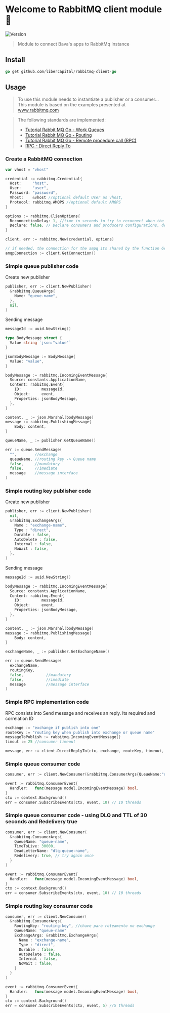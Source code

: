# Welcome to RabbitMQ client module 👋

![Version](https://img.shields.io/badge/version-3.0.0-blue.svg?cacheSeconds=2592000)

> Module to connect Bava's apps to RabbitMq Instance

## Install

```go
go get github.com/libercapital/rabbitmq-client-go
```

## Usage

> To use this module needs to instantiate a publisher or a consumer...
> This module is based on the examples presented at www.rabbitmq.com

> The following standards are implemented:
>
> - [Tutorial Rabbit MQ Go - Work Queues](https://www.rabbitmq.com/tutorials/tutorial-two-go.html)
> - [Tutorial Rabbit MQ Go - Routing](https://www.rabbitmq.com/tutorials/tutorial-four-go.html)
> - [Tutorial Rabbit MQ Go - Remote procedure call (RPC)](https://www.rabbitmq.com/tutorials/tutorial-six-go.html)
> - [RPC - Direct Reply To](https://www.rabbitmq.com/direct-reply-to.html)

### Create a RabbitMQ connection

```go
var vhost = "vhost"

credential := rabbitmq.Credential{
  Host:     "host",
  User:     "user",
  Password: "password",
  Vhost:    &vhost //optional default User as vhost,
  Protocol: rabbitmq.AMQPS //optional default AMQPS
}

options := rabbitmq.ClienOptions{
  ReconnectionDelay: 1, //time in seconds to try to reconnect when the connection is broken
  Declare: false, // Declare consumers and producers configurations, default is false
}

client, err := rabbitmq.New(credential, options)

// if needed, the connection for the ampq its shared by the function GetConnection
amqpConnection := client.GetConnection()
```

### Simple queue publisher code

Create new publisher

```go
publisher, err := client.NewPublisher(
  &rabbitmq.QueueArgs{
    Name: "queue-name",
  },
  nil,
)
```

Sending message

```go
messageId := uuid.NewString()

type BodyMessage struct {
  Value string `json:"value"`
}

jsonBodyMessage := BodyMessage{
  Value: "value",
}

bodyMessage := rabbitmq.IncomingEventMessage{
  Source: constants.ApplicationName,
  Content: rabbitmq.Event{
    ID:         messageId,
    Object:     event,
    Properties: jsonBodyMessage,
  },
}

content, _ := json.Marshal(bodyMessage)
message := rabbitmq.PublishingMessage{
	Body: content,
}

queueName, _ := publisher.GetQueueName()

err := queue.SendMessage(
  "",        //exchange
  queueName, //routing key -> Queue name
  false,     //mandatory
  false,     //imediate
  message    //message interface
)
```

### Simple routing key publisher code

Create new publisher

```go
publisher, err := client.NewPublisher(
  nil,
  &rabbitmq.ExchangeArgs{
    Name : "exchange-name",
    Type : "direct",
    Durable : false,
    AutoDelete : false,
    Internal : false,
    NoWait : false,
  },
)
```

Sending message

```go
messageId := uuid.NewString()

bodyMessage := rabbitmq.IncomingEventMessage{
  Source: constants.ApplicationName,
  Content: rabbitmq.Event{
    ID:         messageId,
    Object:     event,
    Properties: jsonBodyMessage,
  },
}

content, _ := json.Marshal(bodyMessage)
message := rabbitmq.PublishingMessage{
	Body: content,
}

exchangeName, _ := publisher.GetExchangeName()

err := queue.SendMessage(
  exchangeName,
  routingKey,
  false,          //mandatory
  false,          //imediate
  message         //message interface
)
```

### Simple RPC implementation code

RPC consists into Send message and receives an reply. Its required and correlation ID

```go
exchange := "exchange if publish into one"
routeKey := "routing key when publish into exchange or queue name"
messageToPublish := rabbitmq.IncomingEventMessage{}
timout := 25 //consumer timeout

message, err := client.DirectReplyTo(ctx, exchange, routeKey, timeout, messageToPublish)
```

### Simple queue consumer code

```go
consumer, err := client.NewConsumer(&rabbitmq.ConsumerArgs{QueueName:"queue-name"})

event := rabbitmq.ConsumerEvent{
  Handler:   func(message model.IncomingEventMessage) bool,
}
ctx := context.Background()
err = consumer.SubscribeEvents(ctx, event, 10) // 10 threads
```

### Simple queue consumer code - using DLQ and TTL of 30 seconds and Redelivery true

```go
consumer, err := client.NewConsumer(
  &rabbitmq.ConsumerArgs{
    QueueName: "queue-name",
    TimeToLive: 30000,
    DeadLetterName: "dlq-queue-name",
    Redelivery: true, // try again once
  }
)

event := rabbitmq.ConsumerEvent{
  Handler:   func(message model.IncomingEventMessage) bool,
}
ctx := context.Background()
err = consumer.SubscribeEvents(ctx, event, 10) // 10 threads
```

### Simple routing key consumer code

```go
consumer, err := client.NewConsumer(
  &rabbitmq.ConsumerArgs{
    RoutingKey: "routing-key", //chave para roteamento no exchange
    QueueName: "queue-name"
    ExchangeArgs: &rabbitmq.ExchangeArgs{
      Name : "exchange-name",
      Type : "direct",
      Durable : false,
      AutoDelete : false,
      Internal : false,
      NoWait : false,
    }
  }
)

event := rabbitmq.ConsumerEvent{
  Handler:   func(message model.IncomingEventMessage) bool,
}
ctx := context.Background()
err = consumer.SubscribeEvents(ctx, event, 5) //5 threads
```